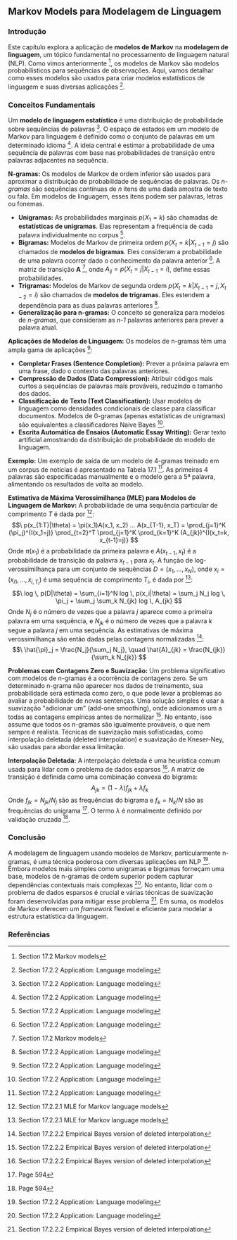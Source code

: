 ## Markov Models para Modelagem de Linguagem

### Introdução
Este capítulo explora a aplicação de **modelos de Markov** na **modelagem de linguagem**, um tópico fundamental no processamento de linguagem natural (NLP). Como vimos anteriormente [^1], os modelos de Markov são modelos probabilísticos para sequências de observações. Aqui, vamos detalhar como esses modelos são usados para criar modelos estatísticos de linguagem e suas diversas aplicações [^3].

### Conceitos Fundamentais
Um **modelo de linguagem estatístico** é uma distribuição de probabilidade sobre sequências de palavras [^3]. O espaço de estados em um modelo de Markov para linguagem é definido como o conjunto de palavras em um determinado idioma [^3]. A ideia central é estimar a probabilidade de uma sequência de palavras com base nas probabilidades de transição entre palavras adjacentes na sequência.

**N-gramas:**
Os modelos de Markov de ordem inferior são usados para aproximar a distribuição de probabilidade de sequências de palavras. Os *n-gramas* são sequências contínuas de *n* itens de uma dada amostra de texto ou fala. Em modelos de linguagem, esses itens podem ser palavras, letras ou fonemas.

*   **Unigramas:** As probabilidades marginais $p(X_1 = k)$ são chamadas de **estatísticas de unigramas**. Elas representam a frequência de cada palavra individualmente no corpus [^3].
*   **Bigramas:** Modelos de Markov de primeira ordem $p(X_t = k | X_{t-1} = j)$ são chamados de **modelos de bigramas**. Eles consideram a probabilidade de uma palavra ocorrer dado o conhecimento da palavra anterior [^3]. A matriz de transição **A** [^1], onde $A_{ij} = p(X_t = j | X_{t-1} = i)$, define essas probabilidades.
*   **Trigramas:** Modelos de Markov de segunda ordem $p(X_t = k | X_{t-1} = j, X_{t-2} = i)$ são chamados de **modelos de trigramas**. Eles estendem a dependência para as duas palavras anteriores [^3].
*   **Generalização para n-gramas:** O conceito se generaliza para modelos de *n-gramas*, que consideram as *n-1* palavras anteriores para prever a palavra atual.

**Aplicações de Modelos de Linguagem:**
Os modelos de n-gramas têm uma ampla gama de aplicações [^3]:

*   **Completar Frases (Sentence Completion):** Prever a próxima palavra em uma frase, dado o contexto das palavras anteriores.
*   **Compressão de Dados (Data Compression):** Atribuir códigos mais curtos a sequências de palavras mais prováveis, reduzindo o tamanho dos dados.
*   **Classificação de Texto (Text Classification):** Usar modelos de linguagem como densidades condicionais de classe para classificar documentos. Modelos de 0-gramas (apenas estatísticas de unigramas) são equivalentes a classificadores Naive Bayes [^3].
*   **Escrita Automática de Ensaios (Automatic Essay Writing):** Gerar texto artificial amostrando da distribuição de probabilidade do modelo de linguagem.

**Exemplo:**
Um exemplo de saída de um modelo de 4-gramas treinado em um corpus de notícias é apresentado na Tabela 17.1 [^3]. As primeiras 4 palavras são especificadas manualmente e o modelo gera a 5ª palavra, alimentando os resultados de volta ao modelo.

**Estimativa de Máxima Verossimilhança (MLE) para Modelos de Linguagem de Markov:**
A probabilidade de uma sequência particular de comprimento $T$ é dada por [^4]:
$$\
p(x_{1:T}|\theta) = \pi(x_1)A(x_1, x_2) ... A(x_{T-1}, x_T) = \prod_{j=1}^K (\pi_j)^{I(x_1=j)} \prod_{t=2}^T \prod_{j=1}^K \prod_{k=1}^K (A_{jk})^{I(x_t=k, x_{t-1}=j)}
$$
Onde $\pi(x_1)$ é a probabilidade da primeira palavra e $A(x_{t-1}, x_t)$ é a probabilidade de transição da palavra $x_{t-1}$ para $x_t$.
A função de log-verossimilhança para um conjunto de sequências $D = (x_1, ..., x_N)$, onde $x_i = (x_{i1}, ..., x_{i,T_i})$ é uma sequência de comprimento $T_i$, é dada por [^4]:
$$\
log \, p(D|\theta) = \sum_{i=1}^N log \, p(x_i|\theta) = \sum_j N_j log \, \pi_j + \sum_j \sum_k N_{jk} log \, A_{jk}
$$
Onde $N_j$ é o número de vezes que a palavra $j$ aparece como a primeira palavra em uma sequência, e $N_{jk}$ é o número de vezes que a palavra $k$ segue a palavra $j$ em uma sequência.
As estimativas de máxima verossimilhança são então dadas pelas contagens normalizadas [^5]:
$$\
\hat{\pi}_j = \frac{N_j}{\sum_j N_j}, \quad \hat{A}_{jk} = \frac{N_{jk}}{\sum_k N_{jk}}
$$

**Problemas com Contagens Zero e Suavização:**
Um problema significativo com modelos de n-gramas é a ocorrência de contagens zero. Se um determinado n-grama não aparecer nos dados de treinamento, sua probabilidade será estimada como zero, o que pode levar a problemas ao avaliar a probabilidade de novas sentenças. Uma solução simples é usar a suavização "adicionar um" (add-one smoothing), onde adicionamos um a todas as contagens empíricas antes de normalizar [^5]. No entanto, isso assume que todos os n-gramas são igualmente prováveis, o que nem sempre é realista. Técnicas de suavização mais sofisticadas, como interpolação deletada (deleted interpolation) e suavização de Kneser-Ney, são usadas para abordar essa limitação.

**Interpolação Deletada:**
A interpolação deletada é uma heurística comum usada para lidar com o problema de dados esparsos [^5]. A matriz de transição é definida como uma combinação convexa do bigrama:
$$\
A_{jk} = (1 - \lambda) f_{jk} + \lambda f_k
$$
Onde $f_{jk} = N_{jk} / N_j$ são as frequências do bigrama e $f_k = N_k / N$ são as frequências do unigrama [^6]. O termo $\lambda$ é normalmente definido por validação cruzada [^6].

### Conclusão
A modelagem de linguagem usando modelos de Markov, particularmente n-gramas, é uma técnica poderosa com diversas aplicações em NLP [^3]. Embora modelos mais simples como unigramas e bigramas forneçam uma base, modelos de n-gramas de ordem superior podem capturar dependências contextuais mais complexas [^3]. No entanto, lidar com o problema de dados esparsos é crucial e várias técnicas de suavização foram desenvolvidas para mitigar esse problema [^5]. Em suma, os modelos de Markov oferecem um *framework* flexível e eficiente para modelar a estrutura estatística da linguagem.

### Referências
[^1]: Section 17.2 Markov models
[^3]: Section 17.2.2 Application: Language modeling
[^4]: Section 17.2.2.1 MLE for Markov language models
[^5]: Section 17.2.2.2 Empirical Bayes version of deleted interpolation
[^6]: Page 594
<!-- END -->